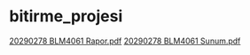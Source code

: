 # bitirme_projesi

[20290278 BLM4061 Rapor.pdf](https://github.com/tugba0278/graduation_project_flutter/blob/main/pdf/20290278%20BLM4061%20Rapor.pdf)
[20290278 BLM4061 Sunum.pdf](https://github.com/tugba0278/graduation_project_flutter/blob/main/pdf/20290278%20BLM4061%20Sunum.pdf)



